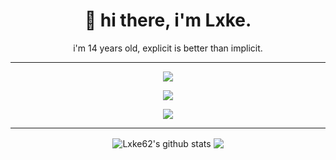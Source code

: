 <h1 align='center'>
  🦇 hi there, i'm Lxke.
</h1>

<p align='center'>
  i'm 14 years old, explicit is better than implicit.
</p>

<hr>

<p align='center'>
  <img src="https://img.shields.io/badge/csharp%20-76932F.svg?&style=for-the-badge&logo=c%2B%2B&ogoColor=white"/>
</p>

<p align='center'>
  <img src="https://img.shields.io/badge/VirusHornisse62%239999%20-%237289DA.svg?&style=for-the-badge&logo=discord&logoColor=white"/>
</p>

<p align='center'>
<img src="https://cdn.discordapp.com/attachments/536501170353602627/895397482471784468/170.gif"/>
</p>

<hr>

<p align='center'>
  <img align="center" src="https://github-readme-stats.vercel.app/api?username=Lxke62x&show_icons=true&include_all_commits=true&theme=dracula" alt="Lxke62's github stats" />
  <img align="center" src="https://github-readme-stats.vercel.app/api/top-langs/?username=Lxke62&layout=compact&theme=dracula" />
</p>
